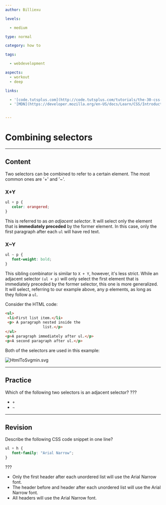 ```yaml
---
author: Billiexu

levels:

  - medium

type: normal

category: how to

tags:

  - webdevelopment

aspects:
  - workout
  - deep

links:

  - '[code.tutsplus.com](http://code.tutsplus.com/tutorials/the-30-css-selectors-you-must-memorize--net-16048){website}'
  - '[MDN](https://developer.mozilla.org/en-US/docs/Learn/CSS/Introduction_to_CSS/Selectors){documentation}'


---
```


# Combining selectors

---
## Content

Two selectors can be combined to refer to a certain element. The most common ones are '+' and '~'.  


### X+Y

```css
ul + p {
   color: orangered;
}

```

This is referred to as *an adjacent selector*. It will select only the element that is **immediately preceded** by the former element. In this case, only the first paragraph after each `ul` will have red text.

### X~Y

```css
ul ~ p {
   font-weight: bold;
}

```
This sibling combinator is similar to `X + Y`, however, it's less strict. While an adjacent selector `(ul + p)` will only select the first element that is immediately preceded by the former selector, this one is more generalized. It will select, referring to our example above, any p elements, as long as they follow a `ul`.

Consider the HTML code:
```html
<ul>
 <li>First list item.</li>
 <p> A paragraph nested inside the
                 list.</p>
</ul>
<p>A paragraph immediately after ul.</p>
<p>A second paragraph after ul.</p>
```

Both of the selectors are used in this example:

![HtmlToSvgmin.svg](%3Csvg%20height=%22auto%22%20viewBox=%220%200%20800%20300%22%20xmlns=%22http://www.w3.org/2000/svg%22%20version=%221.2%22%20baseProfile=%22tiny%22%3E%3Cdesc%3ECreated%20by%20HiQPdf%3C/desc%3E%3Cg%20fill=%22none%22%20stroke=%22#000%22%20fill-rule=%22evenodd%22%20stroke-linecap=%22square%22%20stroke-linejoin=%22bevel%22%3E%3Cpath%20d=%22M8%208h800v300H8V8%22%20fill=%22#596193%22%20stroke=%22none%22/%3E%3Ctext%20stroke=%22none%22%20x=%2238%22%20y=%2246%22%20font-family=%22'Roboto',sans-serif%22%20font-size=%2230%22%20font-weight=%22300%22%20fill=%22#fff%22%3EFirst%20list%20item.%3C/text%3E%3Ctext%20stroke=%22none%22%20x=%2238%22%20y=%22122%22%20font-family=%22'Roboto',sans-serif%22%20font-size=%2230%22%20font-weight=%22300%22%20fill=%22#fff%22%3EA%20paragraph%20nested%20inside%20the%20list.%3C/text%3E%3Ctext%20stroke=%22none%22%20x=%2238%22%20y=%22198%22%20font-family=%22'Roboto',sans-serif%22%20font-size=%2230%22%20font-weight=%22800%22%20fill=%22#ff4500%22%3EA%20paragraph%20immediately%20after%20ul.%3C/text%3E%3Ctext%20stroke=%22none%22%20x=%2238%22%20y=%22274%22%20font-family=%22'Roboto',sans-serif%22%20font-size=%2230%22%20font-weight=%22800%22%20fill=%22#fff%22%3EA%20second%20paragraph%20after%20ul.%3C/text%3E%3C/g%3E%3C/svg%3E)

---
## Practice

Which of the following two selectors is an adjacent selector? ???


* `+`
* `~`

---
## Revision

Describe the following CSS code snippet in one line?
```css
ul + h {
   font-family: "Arial Narrow";
}
```
???

* Only the first header after each unordered list will use the Arial Narrow font.
* The header before and header after each unordered list will use the Arial Narrow font.
* All headers will use the Arial Narrow font.
